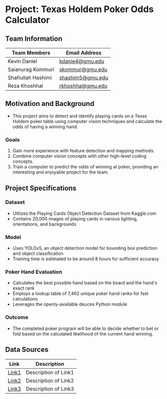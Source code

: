 # Project: Texas Holdem Poker Odds Calculator
## Team Information

| Team Members       | Email Address   |
|--------------------|-----------------|
| Kevin Daniel       | kdanie4@gmu.edu |
| Saianurag Kommuri  | skommur@gmu.edu |
| Shafiullah Hashimi | shashim5@gmu.edu|
| Reza Khoshhal      | rkhoshha@gmu.edu|

## Motivation and Background

- This project aims to detect and identify playing cards on a Texas Holdem poker table using computer vision techniques and calculate the odds of having a winning hand.

### Goals

1. Gain more experience with feature detection and mapping methods.
2. Combine computer vision concepts with other high-level coding concepts.
3. Train a computer to predict the odds of winning at poker, providing an interesting and enjoyable project for the team.

## Project Specifications

### Dataset

- Utilizes the Playing Cards Object Detection Dataset from Kaggle.com
- Contains 20,000 images of playing cards in various lighting, orientations, and backgrounds

### Model

- Uses YOLOv5, an object detection model for bounding box prediction and object classification
- Training time is estimated to be around 8 hours for sufficient accuracy

### Poker Hand Evaluation

- Calculates the best possible hand based on the board and the hand's exact rank
- Employs a lookup table of 7,462 unique poker hand ranks for fast calculations
- Leverages the openly-available deuces Python module

### Outcome

- The completed poker program will be able to decide whether to bet or fold based on the calculated likelihood of the current hand winning.

## Data Sources

| Link | Description |
|------|-------------|
| [Link1](URL1) | Description of Link1 |
| [Link2](URL2) | Description of Link2 |
| [Link3](URL3) | Description of Link3 |

